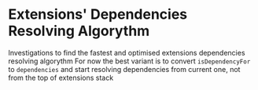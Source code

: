 # Extensions' Dependencies Resolving Algorythm

Investigations to find the fastest and optimised extensions dependencies resolving algorythm
For now the best variant is to convert `isDependencyFor` to `dependencies` and start resolving dependencies from current one, not from the top of extensions stack
